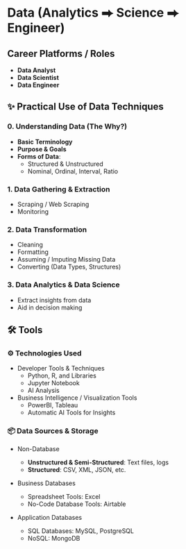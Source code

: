 # Data (Analytics ⮕ Science ⮕ Engineer)

## Career Platforms / Roles
- **Data Analyst**
- **Data Scientist**
- **Data Engineer**

## ✨ Practical Use of Data Techniques

### 0. Understanding Data (The Why?)
- **Basic Terminology**
- **Purpose & Goals**
- **Forms of Data**:
  - Structured & Unstructured
  - Nominal, Ordinal, Interval, Ratio

### 1. Data Gathering & Extraction
- Scraping / Web Scraping
- Monitoring

### 2. Data Transformation
- Cleaning
- Formatting
- Assuming / Imputing Missing Data
- Converting (Data Types, Structures)

### 3. Data Analytics & Data Science
- Extract insights from data
- Aid in decision making

## 🛠️ Tools

### ⚙️ Technologies Used 

- Developer Tools & Techniques
  - Python, R, and Libraries
  - Jupyter Notebook
  - AI Analysis
- Business Intelligence / Visualization Tools
    - PowerBI, Tableau
    - Automatic AI Tools for Insights

### 📦 Data Sources & Storage

- Non-Database
    - **Unstructured & Semi-Structured**: Text files, logs
    - **Structured**: CSV, XML, JSON, etc.

- Business Databases
    - Spreadsheet Tools: Excel
    - No-Code Database Tools: Airtable

- Application Databases
    - SQL Databases: MySQL, PostgreSQL
    - NoSQL: MongoDB



